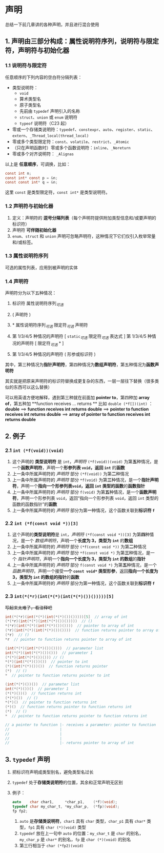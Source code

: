 # 声明

总结一下前几章讲的各种声明，并且进行混合使用

## 1. 声明由三部分构成：属性说明符序列，说明符与限定符，声明符与初始化器

### 1.1 说明符与限定符

任意顺序的下列内容的空白符分隔列表：

- 类型说明符：
  - `void`
  - 算术类型名
  - 原子类型名
  - 先前由 `typedef` 声明引入的名称
  - `struct`、`union` 或 `enum` 说明符
  - `typeof` 说明符（C23 起）
- 零或一个存储类说明符：`typedef`、`constexpr`、`auto`、`register`、`static`、`extern`、`_Thread_local(thread_local)`
- 零或多个类型限定符：`const`、`volatile`、`restrict`、`_Atomic`
- （只在声明函数时）零或多个函数说明符：`inline`、`_Noreturn`
- 零或多个对齐说明符： `_Alignas`

以上是 **任意顺序**，可调换，比如：

```c
const int n;
const int* const p = &n;
const const int* q = &n;
```

这里 `const` 是类型限定符，`const int*` 是类型说明符。

### 1.2 声明符与初始化器

1. 定义：声明符的 **逗号分隔列表**（每个声明符提供附加类型信息和/或要声明的标识符）
2. 声明符 **可伴随初始化器**
3. `enum`、`struct` 和 `union` 声明可忽略声明符，这种情况下它们仅引入枚举常量和/或标签。

### 1.3 属性说明符序列

可选的属性列表，应用到被声明的实体

### 1.4 声明符

声明符分为以下五种情况：

1. 标识符 属性说明符序列$_{可选}$
2. ( 声明符 )

3. \* 属性说明符序列$_{可选}$ 限定符$_{可选}$ 声明符
4. 第 1/3/4/5 种情况的声明符 [ `static`$_{可选}$ 限定符$_{可选}$ 表达式 ]
   第 1/3/4/5 种情况的声明符 [ 限定符$_{可选}$ * ]

5. 第 1/3/4/5 种情况的声明符 ( 形参或标识符 )

其中，第三种情况为**指针声明符**，第四种情况为**数组声明符**，第五种情况为**函数声明符**

其实就是把原来声明符的标识符替换成更复杂的东西，一层一层往下替换（很多类似的东西可以这么替换）

可以用英语方便地解释，遇到第三种就在前面加 **pointer to**，第四种加 **array of**，第五种加 **function receives ... returns
**
比如 `double (*f[])(int)` ：**double** $\implies$ **function receives int returns double** $\implies$ **pointer to
function receives int returns double** $\implies$ **array of pointer to function receives int returns double**

## 2. 例子

### 2.1 `int (*f(void))(void)`

1. 这个声明的 **类型说明符** 是 `int`，_声明符_ `(*f(void))(void)` 为第**五**种情况，是一个**函数声明符**，声明一个**形参列表 `void`，返回 `int`** 的**函数**
2. 上一条中所属声明符的 _声明符_ 部分 `(*f(void))` 为第**二**种情况
3. 上一条中所属声明符的 _声明符_ 部分 `*f(void)` 为第**三**种情况，是一个**指针声明符**，声明一个**指向一个形参列表`void`，返回 `int` 类型的函数**的**函数指针**
4. 上一条中所属声明符的 _声明符_ 部分 `f(void)` 为第**五**种情况，是一个**函数声明符**，声明一个形参列表 `void`，返回“指向一个形参列表 `void`，返回 `int` 类型的函数的函数指针”的**函数**
5. 上一条中所属声明符的 _声明符_ 部分为第**一**种情况，这个函数关联到**标识符 `f`**

### 2.2 `int (*f(const void *))[3]`

1. 这个声明的**类型说明符**是 `int`，_声明符_ `(*f(const void *))[3]` 为第**四**种情况，是一个 _数组声明符_，声明一个**长度为 3，类型为 `int`** 的**数组**
2. 上一条中所属声明符的 _声明符_ 部分 `(*f(const void *))` 为第**二**种情况
3. 上一条中所属声明符的 _声明符_ 部分 `*f(const void *)` 为第**三**种情况，是一个 _指针声明符_，声明一个**指向一个长度为 3，类型为 `int` 的数组**的**指针**
4. 上一条中所属声明符的 _声明符_ 部分 `f(const void *)` 为第**五**种情况，是一个 _函数声明符_，声明一个接受**一个 `const void*` 类型形参**，返回**指向一个长度为 3，类型为 `int` 的数组的指针**的**函数**
5. 上一条中所属声明符的 _声明符_ 部分为第**一**种情况，这个函数关联到**标识符 `f`**

### 2.3 `int(*(*r)(int(*(*)(int(*(*)())()))))[5]`

~~写起来太难了，看注释吧~~

```c
int(*(*r)(int(*(*)(int(*(*)())()))))[5]  // array of int
(*(*r)(int(*(*)(int(*(*)())()))))  // ()
*(*r)(int(*(*)(int(*(*)())())))  // pointer to array of int
(*r)(int(*(*)(int(*(*)())())))  // function returns pointer to array of int
(*r)  // ()
*r  // pointer to function returns pointer to array of int

(int(*(*)(int(*(*)())())))  // parameter list
int(*(*)(int(*(*)())()))  // parameter 1
(*(*)(int(*(*)())())) // ()
*(*)(int(*(*)())())  // pointer to int
(*)(int(*(*)())())  // function returns pointer
(*)  // ()
*  // pointer to function returns pointer to int

(int(*(*)())())  // parameter list
int(*(*)())()  // parameter 1
(*(*)())()  // function returns int
(*(*)())  // ()
*(*)()  // pointer to function returns int
(*)()  // function returns pointer to function returns int
(*)  // ()
*  // pointer to function returns pointer to function returns int

// a pointer to function |- receives a parameter: pointer to function |- receives a parameter: pointer to function |- receives nothing(or unknown before C23)
//                       |                                            |                                            |- returns pointer to function |- reveives nothing(or unknown before C23)
//                       |                                            |                                                                           |- returns int
//                       |                                            |- returns pointer to int
//                       |- returns pointer to array of int
```

## 3. `typedef` 声明

1. 把标识符声明成类型别名，避免类型名过长
2. `typedef` 处于**存储类说明符**的位置，其余和正常声明无区别
3. 例子：

   ```c
   auto    char char1,     *char_p1,    (*f)(void);
   typedef char my_char_t, *my_char_p,  (*fp)(void);
   fp fp2;
   ```

    1. `auto` 是**存储类说明符**，`char1` 具有 `char` 类型，`char_p1` 具有 `char*` 类型，`fp1` 具有 `char (*)(void)` 类型
    2. `typedef` 放在上一句中 `auto` 的位置：`my_char_t` 是 `char` 的别名，`my_char_p` 是 `char*` 的别名，`fp` 是
       `char (*)(void)` 的别名
    3. 第三行相当于 `char (*fp2)(void)`
